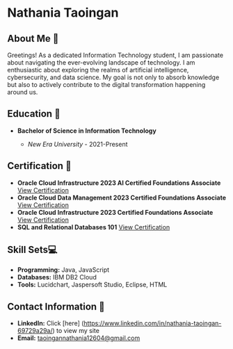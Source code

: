 # Nathania Taoingan

## About Me 👧

Greetings! As a dedicated Information Technology student, I am passionate about navigating the ever-evolving landscape of technology. I am enthusiastic about exploring the realms of artificial intelligence, cybersecurity, and data science. My goal is not only to absorb knowledge but also to actively contribute to the digital transformation happening around us.

## Education :book:

- **Bachelor of Science in Information Technology** 

  - *New Era University* - 2021-Present

## Certification 🥇

- **Oracle Cloud Infrastructure 2023 AI Certified Foundations Associate** [View Certification](https://catalog-education.oracle.com/pls/certview/sharebadge?id=B7468002A21C83C7BB3B43DFFCD0A728697D32C7FFA3B9E85D9AF03FCCFEFDC1&fbclid=IwAR35gHU1ZnxSPZ2wjpAIL4Y_PaqXeCEP6JKehivV6XPW5qcrq02bxzFH35g)
- **Oracle Cloud Data Management 2023 Certified Foundations Associate** [View Certification](https://catalog-education.oracle.com/pls/certview/sharebadge?id=4023164AAA0D2565ADA18943A62AF5BBB0153DD6149F76A7332A9D42A94EECD7&fbclid=IwAR27V-3TABHj2Tq-8Bez0oai8MLFn5jspSYllFAB607j-61xz07elyl3WJM)
- **Oracle Cloud Infrastructure 2023 Certified Foundations Associate** [View Certification](https://catalog-education.oracle.com/pls/certview/sharebadge?id=ED8D2436047EAEAABACCD713C5A0E735A20EE52977DCF254ADC85198CA5B4924&fbclid=IwAR0FqwdhCw-zKlpn_3442y0kjKK-fIOTlnl2kHPVU1S7KZfsB8Vh8xgzZRU)
- **SQL and Relational Databases 101** [View Certification](https://courses.cognitiveclass.ai/certificates/5eb78e33c8144d3ca5cf3f572cafe743)

## Skill Sets💻

- **Programming:** Java, JavaScript
- **Databases:** IBM DB2 Cloud
- **Tools:** Lucidchart, Jaspersoft Studio, Eclipse, HTML

## Contact Information 📧

- **LinkedIn:** Click [here] (https://www.linkedin.com/in/nathania-taoingan-69729a29a/) to view my site 
- **Email:** taoingannathania12604@gmail.com
